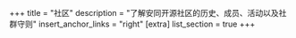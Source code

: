+++
title = "社区"
description = "了解安同开源社区的历史、成员、活动以及社群守则"
insert_anchor_links = "right"
[extra]
list_section = true
+++
